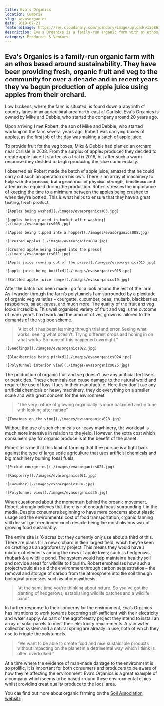 ```yaml
---
title: Eva's Organics
location: Cumbria
slug: /evasorganics
date: 2019-07-21
featuredImage: https://res.cloudinary.com/johndory/image/upload/v1568614472/posts/evasorganics/evasorganics028_hxgmez.jpg
description: Eva's Organics is a family-run organic farm with an ethos based around sustainability. They have been providing fresh, organic fruit and veg to the community for years and in recent years they've begun production of apple juice using apples from their orchard.
category: Producers & Vendors
---
```

## Eva's Organics is a family-run organic farm with an ethos based around sustainability. They have been providing fresh, organic fruit and veg to the community for over a decade and in recent years they've begun production of apple juice using apples from their orchard.

Low Luckens, where the farm is situated, is found down a labyrinth of country lanes in an agricultural area north-east of Carlisle.  Eva's Organics is owned by Mike and Debbie, who started the company around 20 years ago.   

Upon arriving I met Robert, the son of Mike and Debbie, who started working on the farm several years ago.  Robert was carrying boxes of apples, as the first job of the day was making a batch of apple juice.

To provide fruit for the veg boxes, Mike & Debbie had planted an orchard near Carlisle in 2008.  From the surplus of apples produced they decided to create apple juice.  It started as a trial in 2016, but after such a warm response they decided to begin producing the juice commercially.

I observed as Robert made the batch of apple juice, amazed that he could carry out such an operation on his own.  There is an array of machinery to help with the process, but a great deal of physical strength, timeliness and attention is required during the production.  Robert stresses the importance of keeping the time to a minimum between the apples being crushed to when they’re bottled.  This is what helps to ensure that they have a great tasting, fresh product.

```grid|2
![Apples being washed](./images/evasorganics003.jpg)

![apples being placed in bucket after washing](./images/evasorganics005.jpg)

```

```grid|1
![Apples being tipped into a hopper](./images/evasorganics008.jpg)

```

```grid|2
![Crushed Apples](./images/evasorganics009.jpg)

![Crushed apple being tipped into the press](./images/evasorganics011.jpg)

```

```grid|2
![Apple juice running out of the press](./images/evasorganics013.jpg)

![apple juice being bottled](./images/evasorganics015.jpg)

```

```grid|1
![Bottled apple juice range](./images/evasorganics19.jpg)
```


After the batch has been made I go for a look around the rest of the farm.  As I wander through the farm’s polytunnels I am surrounded by a plenitude of organic veg varieties  – courgette, cucumber, peas, rhubarb, blackberries, raspberries, salad leaves, and much more.  The quality of the fruit and veg looks incredible. This well organised variety of fruit and veg is the outcome of many year’s hard work and the amount of veg grown is tailored to the demands of the veg box scheme. 

> “A lot of it has been learning through trial and error.  Seeing what works, seeing what doesn’t.  Trying different crops and honing in on what works.  So none of this happened overnight.”

```grid|2
![Seedlings](./images/evasorganics022.jpg)

![Blackberries being picked](./images/evasorganics024.jpg)

```

```grid|1
![Polytunnel interior view](./images/evasorganics025.jpg)

```

The production of organic fruit and veg doesn’t use any artificial fertilisers or pesticides.  These chemicals can cause damage to the natural world and require the use of fossil fuels in their manufacture.  Here they don’t use any artificial chemicals or heavy machinery, they do everything on a smaller scale and with great concern for the environment.  

> “The very nature of growing organically is more balanced and in tune with looking after nature”

```grid|1
![Tomatoes on the vine](./images/evasorganics028.jpg)

```

Without the use of such chemicals or heavy machinery, the workload is much more intensive in relation to the yield.  However, the extra cost which consumers pay for organic produce is at the benefit of the planet.

Robert tells me that this kind of farming that they pursue is a fight back against the type of large scale agriculture that uses artificial chemicals and big machinery burning fossil fuels.  

```grid|2
![Picked courgettes](./images/evasorganics026.jpg)

![Raspberry](./images/evasorganics031.jpg)

```

```grid|2
![Cucumber](./images/evasorganics037.jpg)

![Polytunnel view](./images/evasorganics35.jpg)

```

When questioned about the momentum behind the organic movement, Robert strongly believes that there is not enough focus surrounding it in the media.  Despite consumers beginning to have more concerns about plastic usage and the environmental cost of food transportation, organic farming still doesn’t get mentioned much despite being the most obvious way of growing food sustainably.

The entire site is 16 acres but they currently only use about a third of this.  There are plans for a new orchard in their largest field, which they’re keen on creating as an agroforestry project.  This means they would have a mixture of elements among the rows of apple trees; such as hedgerows, rhubarb & a wildlife pond.  The system would help maintain a healthy soil and provide areas for wildlife to flourish.  Robert emphasises how such a project would also aid the environment through carbon sequestration – the removal and storage of carbon from the atmosphere into the soil through biological processes such as photosynthesis.

> “At the same time you’re thinking about nature.  So you’ve got the planting of hedgerows, establishing wildlife patches and a wildlife pond”

In further response to their concerns for the environment, Eva’s Organics has intentions to work towards becoming self-sufficient with their electricity and water supply.  As part of the agroforestry project they intend to install an array of solar panels to meet their electricity requirements.  A rain water collection system and a natural spring are already in use, both of which they use to irrigate the polytunnels.

> “We want to be able to create food and nice sustainable products without impacting on the planet in a detrimental way, which I think is often overlooked.”

At a time where the evidence of man-made damage to the environment is so prolific, it is important for both consumers and producers to be aware of how they’re affecting the environment.  Eva’s Organics is a great example of a company which seems to be based around these environmental ethics whilst providing great quality produce to the local area.

You can find out more about organic farming on the [Soil Association website](https://www.soilassociation.org/organic-living/organic-farming/)
